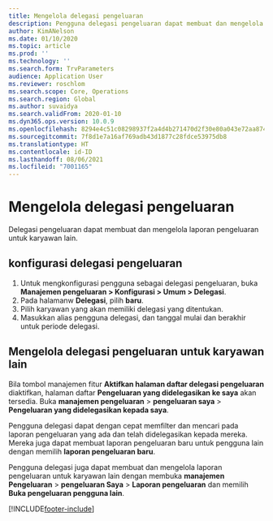 ```yaml
---
title: Mengelola delegasi pengeluaran
description: Pengguna delegasi pengeluaran dapat membuat dan mengelola laporan pengeluaran untuk karyawan lain di organisasi.
author: KimANelson
ms.date: 01/10/2020
ms.topic: article
ms.prod: ''
ms.technology: ''
ms.search.form: TrvParameters
audience: Application User
ms.reviewer: roschlom
ms.search.scope: Core, Operations
ms.search.region: Global
ms.author: suvaidya
ms.search.validFrom: 2020-01-10
ms.dyn365.ops.version: 10.0.9
ms.openlocfilehash: 8294e4c51c08298937f2a4d4b271470d2f30e80a043e72aa874aa91306ac6712
ms.sourcegitcommit: 7f8d1e7a16af769adb43d1877c28fdce53975db8
ms.translationtype: HT
ms.contentlocale: id-ID
ms.lasthandoff: 08/06/2021
ms.locfileid: "7001165"
---
```

# <a name="manage-expense-delegation"></a>Mengelola delegasi pengeluaran

Delegasi pengeluaran dapat membuat dan mengelola laporan pengeluaran untuk karyawan lain.

## <a name="configure-expense-delegation"></a>konfigurasi delegasi pengeluaran

1. Untuk mengkonfigurasi pengguna sebagai delegasi pengeluaran, buka **Manajemen pengeluaran > Konfigurasi > Umum > Delegasi**.
2. Pada halamanw **Delegasi**, pilih **baru**.
3. Pilih karyawan yang akan memiliki delegasi yang ditentukan. 
4. Masukkan alias pengguna delegasi, dan tanggal mulai dan berakhir untuk periode delegasi.

## <a name="manage-expense-delegation-for-another-employee"></a>Mengelola delegasi pengeluaran untuk karyawan lain

Bila tombol manajemen fitur **Aktifkan halaman daftar delegasi pengeluaran** diaktifkan, halaman daftar **Pengeluaran yang didelegasikan ke saya** akan tersedia. Buka **manajemen pengeluaran** > **pengeluaran saya** > **Pengeluaran yang didelegasikan kepada saya**.

Pengguna delegasi dapat dengan cepat memfilter dan mencari pada laporan pengeluaran yang ada dan telah didelegasikan kepada mereka. Mereka juga dapat membuat laporan pengeluaran baru untuk pengguna lain dengan memilih **laporan pengeluaran baru**.

Pengguna delegasi juga dapat membuat dan mengelola laporan pengeluaran untuk karyawan lain dengan membuka **manajemen Pengeluaran** > **pengeluaran Saya** > **Laporan pengeluaran** dan memilih **Buka pengeluaran pengguna lain**.


[!INCLUDE[footer-include](../includes/footer-banner.md)]